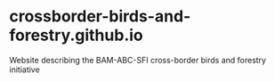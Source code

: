 # crossborder-birds-and-forestry.github.io
Website describing the BAM-ABC-SFI cross-border birds and forestry initiative
